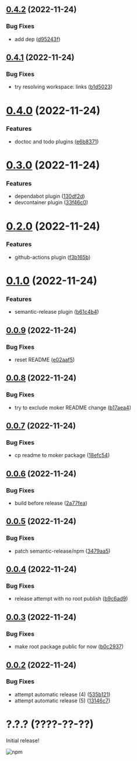 ## [0.4.2](https://github.com/hongaar/moker/compare/v0.4.1...v0.4.2) (2022-11-24)

### Bug Fixes

- add dep
  ([d95243f](https://github.com/hongaar/moker/commit/d95243f79d67d0ccd38137a450e563f9cecfad15))

## [0.4.1](https://github.com/hongaar/moker/compare/v0.4.0...v0.4.1) (2022-11-24)

### Bug Fixes

- try resolving workspace: links
  ([b1d5023](https://github.com/hongaar/moker/commit/b1d5023df63b166576628cdaf13e3d757ac861ac))

# [0.4.0](https://github.com/hongaar/moker/compare/v0.3.0...v0.4.0) (2022-11-24)

### Features

- doctoc and todo plugins
  ([e6b8371](https://github.com/hongaar/moker/commit/e6b8371479c24b72873a5ee683b1067802dad6df))

# [0.3.0](https://github.com/hongaar/moker/compare/v0.2.0...v0.3.0) (2022-11-24)

### Features

- dependabot plugin
  ([130df2d](https://github.com/hongaar/moker/commit/130df2d345549919274d2ba6ab8b1c1dac8b3703))
- devcontainer plugin
  ([33f46c0](https://github.com/hongaar/moker/commit/33f46c0c3a7b1e8a5f037f5cb0752afd740f3d1e))

# [0.2.0](https://github.com/hongaar/moker/compare/v0.1.0...v0.2.0) (2022-11-24)

### Features

- github-actions plugin
  ([f3b165b](https://github.com/hongaar/moker/commit/f3b165b2a7c47c63e3ee879a096a1099d21b51e1))

# [0.1.0](https://github.com/hongaar/moker/compare/v0.0.9...v0.1.0) (2022-11-24)

### Features

- semantic-release plugin
  ([b61c4b4](https://github.com/hongaar/moker/commit/b61c4b4d9a3b6f25a8ad06c5b499578a076fbb88))

## [0.0.9](https://github.com/hongaar/moker/compare/v0.0.8...v0.0.9) (2022-11-24)

### Bug Fixes

- reset README
  ([e02aaf5](https://github.com/hongaar/moker/commit/e02aaf56872c0ec62ac789c3a00ebc7fd642f270))

## [0.0.8](https://github.com/hongaar/moker/compare/v0.0.7...v0.0.8) (2022-11-24)

### Bug Fixes

- try to exclude moker README change
  ([b17aea4](https://github.com/hongaar/moker/commit/b17aea49ef2766566d382e792dd6e0e3b45ceef0))

## [0.0.7](https://github.com/hongaar/moker/compare/v0.0.6...v0.0.7) (2022-11-24)

### Bug Fixes

- cp readme to moker package
  ([18efc54](https://github.com/hongaar/moker/commit/18efc5407b8500f1ad4fbf462372b898af01c58a))

## [0.0.6](https://github.com/hongaar/moker/compare/v0.0.5...v0.0.6) (2022-11-24)

### Bug Fixes

- build before release
  ([2a77fea](https://github.com/hongaar/moker/commit/2a77fea686675e5fb530c4da58b17f1c80019d91))

## [0.0.5](https://github.com/hongaar/moker/compare/v0.0.4...v0.0.5) (2022-11-24)

### Bug Fixes

- patch semantic-release/npm
  ([3479aa5](https://github.com/hongaar/moker/commit/3479aa55670c941255e8a644ad28582d0c935fca))

## [0.0.4](https://github.com/hongaar/moker/compare/v0.0.3...v0.0.4) (2022-11-24)

### Bug Fixes

- release attempt with no root publish
  ([b9c6ad9](https://github.com/hongaar/moker/commit/b9c6ad96a29485f29c482b37ba77ac049a889262))

## [0.0.3](https://github.com/hongaar/moker/compare/v0.0.2...v0.0.3) (2022-11-24)

### Bug Fixes

- make root package public for now
  ([b0c2937](https://github.com/hongaar/moker/commit/b0c29373d0fee9d203c4206fc421e95f63bcf31c))

## [0.0.2](https://github.com/hongaar/moker/compare/v0.0.1...v0.0.2) (2022-11-24)

### Bug Fixes

- attempt automatic release (4)
  ([535b121](https://github.com/hongaar/moker/commit/535b121317fe0349c967c4b62188315b097b7303))
- attempt automatic release (5)
  ([13146c7](https://github.com/hongaar/moker/commit/13146c72a8a74b008d9b838ba363738a47fe3b0a))

# ?.?.? (????-??-??)

Initial release!

![npm](https://media.giphy.com/media/s2qXK8wAvkHTO/giphy.gif)
